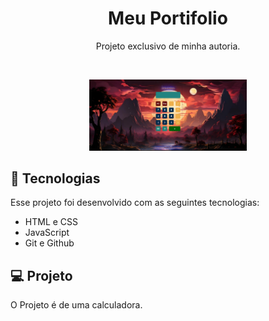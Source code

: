 <h1 align="center"> Meu Portifolio </h1>

<p align="center">
Projeto exclusivo de minha autoria.
</p>

<br>

<p align="center">
  <img alt="Página inicial" src="calculator.png" width="50%">
</p>

## 🚀 Tecnologias

Esse projeto foi desenvolvido com as seguintes tecnologias:

- HTML e CSS
- JavaScript
- Git e Github

## 💻 Projeto

O Projeto é  de uma calculadora.